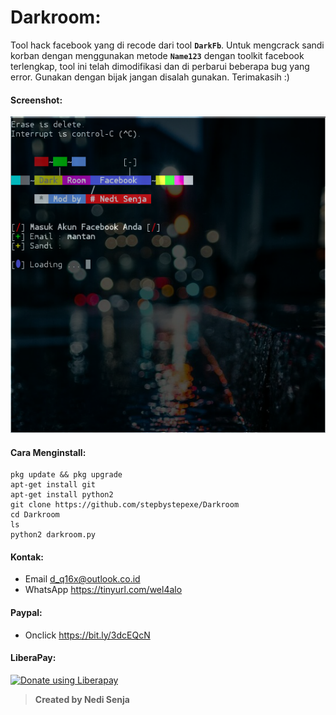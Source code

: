# Darkroom:
Tool hack facebook yang di recode dari tool **```DarkFb```**. Untuk mengcrack sandi korban dengan menggunakan metode **```Name123```** dengan toolkit facebook terlengkap, tool ini telah dimodifikasi dan di perbarui beberapa bug yang error. Gunakan dengan bijak jangan disalah gunakan. Terimakasih :)
#### Screenshot:
![](./Skrinsut.png)
#### Cara Menginstall:
```
pkg update && pkg upgrade
apt-get install git
apt-get install python2
git clone https://github.com/stepbystepexe/Darkroom
cd Darkroom
ls
python2 darkroom.py
```
#### Kontak:
+ Email d_q16x@outlook.co.id
+ WhatsApp https://tinyurl.com/wel4alo
#### Paypal:
+ Onclick https://bit.ly/3dcEQcN
#### LiberaPay:
<noscript><a href="https://liberapay.com/stepbystepexe/donate"><img alt="Donate using Liberapay" src="https://liberapay.com/assets/widgets/donate.svg"></a></noscript>
>**Created by Nedi Senja**
